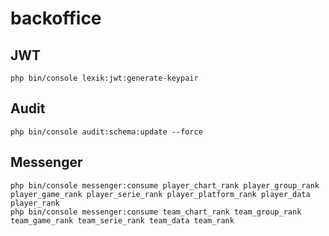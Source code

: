 # backoffice

## JWT
```
php bin/console lexik:jwt:generate-keypair
```

## Audit
```
php bin/console audit:schema:update --force
```

## Messenger
```
php bin/console messenger:consume player_chart_rank player_group_rank player_game_rank player_serie_rank player_platform_rank player_data player_rank
php bin/console messenger:consume team_chart_rank team_group_rank team_game_rank team_serie_rank team_data team_rank
```